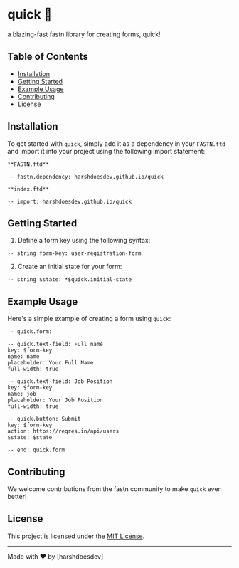 # quick 🚀
a blazing-fast fastn library for creating forms, quick!

## Table of Contents
- [Installation](#installation)
- [Getting Started](#getting-started)
- [Example Usage](#example-usage)
- [Contributing](#contributing)
- [License](#license)

## Installation

To get started with `quick`, simply add it as a dependency in your `FASTN.ftd` and import it into your project using the following import statement:

`**FASTN.ftd**`
```
-- fastn.dependency: harshdoesdev.github.io/quick
```

`**index.ftd**`
```ftd
-- import: harshdoesdev.github.io/quick
```

## Getting Started

1. Define a form key using the following syntax:

```ftd
-- string form-key: user-registration-form
```

2. Create an initial state for your form:

```ftd
-- string $state: *$quick.initial-state
```

## Example Usage

Here's a simple example of creating a form using `quick`:

```ftd
-- quick.form:

-- quick.text-field: Full name
key: $form-key
name: name
placeholder: Your Full Name
full-width: true

-- quick.text-field: Job Position
key: $form-key
name: job
placeholder: Your Job Position
full-width: true

-- quick.button: Submit
key: $form-key
action: https://reqres.in/api/users
$state: $state

-- end: quick.form
```

## Contributing

We welcome contributions from the fastn community to make `quick` even better!

## License

This project is licensed under the [MIT License](LICENSE).

---

Made with ❤️ by [harshdoesdev]
